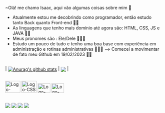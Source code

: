 ~Olá! me chamo Isaac, aqui vão algumas coisas sobre mim 🙂

- Atualmente estou me decobrindo como programador, então estudo tanto Back quanto Front-end 🤩💕
- As linguagens que tenho mais domínio até agora são: HTML, CSS, JS e JAVA 👨‍💻
- Meus pronomes são : Ele/Dele 👨🏻💙
- Estudo um pouco de tudo e tenho uma boa base com experiência em administração e rotinas administrativas 👨‍💼🏤
--> Comecei a movimentar de fato meu Github em 19/02/2023 💫🚀

##

| <a href="https://github.com/IsaacMatheusNovais/github-readme-stats"><img align="center" src="https://github-readme-stats.vercel.app/api?username=IsaacMatheusNovais&show_icons=true&include_all_commits=true&theme=buefy&hide_border=true" alt="Anurag's github stats" /></a> | <a href="https://github.com/IsaacMatheusNovais/github-readme-stats"><img align="center" src="https://github-readme-stats.vercel.app/api/top-langs/?username=IsaacMatheusNovais&layout=compact&theme=buefy&hide_border=true" /></a> |

##

<div style="display inline_block">
<img alt = "Logo-HTML" height= 38px, width = 48px, src="https://cdn.jsdelivr.net/gh/devicons/devicon/icons/html5/html5-original-wordmark.svg" />
<img alt = "Logo-CSS" height= 38px width = 48px src="https://cdn.jsdelivr.net/gh/devicons/devicon/icons/css3/css3-original-wordmark.svg" />
<img alt = "Logo-Js" height= 30px width = 40px src="https://cdn.jsdelivr.net/gh/devicons/devicon/icons/javascript/javascript-original.svg" />      
<img alt = "Logo-JAVA" height= 30px width = 40px src="https://cdn.jsdelivr.net/gh/devicons/devicon/icons/java/java-original-wordmark.svg" />
</div>

##

<div> 
  <a href="https://instagram.com/isaac_matheus.zip" target="_blank"><img src="https://img.shields.io/badge/-Instagram-%23E4405F?style=for-the-badge&logo=instagram&logoColor=white" target="_blank"></a>
 <a href="https://discord.gg/wagxzStdcR" target="_blank"><img src="https://img.shields.io/badge/Discord-7289DA?style=for-the-badge&logo=discord&logoColor=white" target="_blank"></a> 
  <a href = "mailto:isaacmatheusnovais@gmail.com"><img src="https://img.shields.io/badge/-Gmail-%23333?style=for-the-badge&logo=gmail&logoColor=white" target="_blank"></a>
  <a href="https://www.linkedin.com/in//isaac-matheus-210976237" target="_blank"><img src="https://img.shields.io/badge/-LinkedIn-%230077B5?style=for-the-badge&logo=linkedin&logoColor=white" target="_blank"></a> 
</div>

